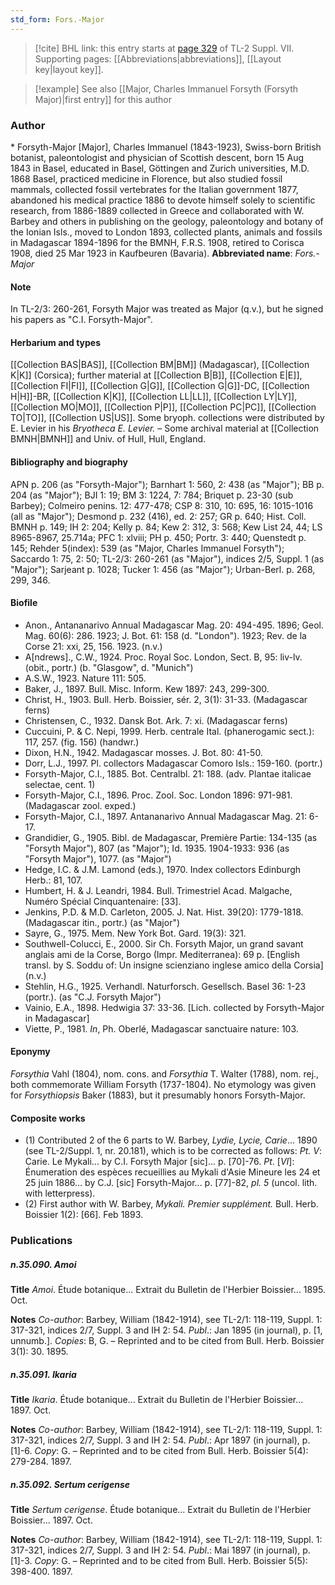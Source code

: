 ```yaml
---
std_form: Fors.-Major
---
```


> [!cite] BHL link: this entry starts at [page 329](https://www.biodiversitylibrary.org/page/33259833) of TL-2 Suppl. VII.
> Supporting pages: [[Abbreviations|abbreviations]], [[Layout key|layout key]].

> [!example] See also [[Major, Charles Immanuel Forsyth (Forsyth Major)|first entry]] for this author

### Author

\* Forsyth-Major \[Major\], Charles Immanuel (1843-1923), Swiss-born British botanist, paleontologist and physician of Scottish descent, born 15 Aug 1843 in Basel, educated in Basel, Göttingen and Zurich universities, M.D. 1868 Basel, practiced medicine in Florence, but also studied fossil mammals, collected fossil vertebrates for the Italian government 1877, abandoned his medical practice 1886 to devote himself solely to scientific research, from 1886-1889 collected in Greece and collaborated with W. Barbey and others in publishing on the geology, paleontology and botany of the Ionian Isls., moved to London 1893, collected plants, animals and fossils in Madagascar 1894-1896 for the BMNH, F.R.S. 1908, retired to Corisca 1908, died 25 Mar 1923 in Kaufbeuren (Bavaria). 
**Abbreviated name**: *Fors.-Major*

#### Note

In TL-2/3: 260-261, Forsyth Major was treated as Major (q.v.), but he signed his papers as "C.I. Forsyth-Major".

#### Herbarium and types

[[Collection BAS|BAS]], [[Collection BM|BM]] (Madagascar), [[Collection K|K]] (Corsica); further material at [[Collection B|B]], [[Collection E|E]], [[Collection FI|FI]], [[Collection G|G]], [[Collection G|G]]-DC, [[Collection H|H]]-BR, [[Collection K|K]], [[Collection LL|LL]], [[Collection LY|LY]], [[Collection MO|MO]], [[Collection P|P]], [[Collection PC|PC]], [[Collection TO|TO]], [[Collection US|US]]. Some bryoph. collections were distributed by E. Levier in his *Bryotheca E. Levier.* – Some archival material at [[Collection BMNH|BMNH]] and Univ. of Hull, Hull, England.

#### Bibliography and biography

APN p. 206 (as "Forsyth-Major"); Barnhart 1: 560, 2: 438 (as "Major"); BB p. 204 (as "Major"); BJI 1: 19; BM 3: 1224, 7: 784; Briquet p. 23-30 (sub Barbey); Colmeiro penins. 12: 477-478; CSP 8: 310, 10: 695, 16: 1015-1016 (all as "Major"); Desmond p. 232 (416), ed. 2: 257; GR p. 640; Hist. Coll. BMNH p. 149; IH 2: 204; Kelly p. 84; Kew 2: 312, 3: 568; Kew List 24, 44; LS 8965-8967, 25.714a; PFC 1: xlviii; PH p. 450; Portr. 3: 440; Quenstedt p. 145; Rehder 5(index): 539 (as "Major, Charles Immanuel Forsyth"); Saccardo 1: 75, 2: 50; TL-2/3: 260-261 (as "Major"), indices 2/5, Suppl. 1 (as "Major"); Sarjeant p. 1028; Tucker 1: 456 (as "Major"); Urban-Berl. p. 268, 299, 346.

#### Biofile

- Anon., Antananarivo Annual Madagascar Mag. 20: 494-495. 1896; Geol. Mag. 60(6): 286. 1923; J. Bot. 61: 158 (d. "London"). 1923; Rev. de la Corse 21: xxi, 25, 156. 1923. (n.v.)
- A\[ndrews\]., C.W., 1924. Proc. Royal Soc. London, Sect. B, 95: liv-lv. (obit., portr.) (b. "Glasgow", d. "Munich")
- A.S.W., 1923. Nature 111: 505.
- Baker, J., 1897. Bull. Misc. Inform. Kew 1897: 243, 299-300.
- Christ, H., 1903. Bull. Herb. Boissier, sér. 2, 3(1): 31-33. (Madagascar ferns)
- Christensen, C., 1932. Dansk Bot. Ark. 7: xi. (Madagascar ferns)
- Cuccuini, P. & C. Nepi, 1999. Herb. centrale Ital. (phanerogamic sect.): 117, 257. (fig. 156) (handwr.)
- Dixon, H.N., 1942. Madagascar mosses. J. Bot. 80: 41-50.
- Dorr, L.J., 1997. Pl. collectors Madagascar Comoro Isls.: 159-160. (portr.)
- Forsyth-Major, C.I., 1885. Bot. Centralbl. 21: 188. (adv. Plantae italicae selectae, cent. 1)
- Forsyth-Major, C.I., 1896. Proc. Zool. Soc. London 1896: 971-981. (Madagascar zool. exped.)
- Forsyth-Major, C.I., 1897. Antananarivo Annual Madagascar Mag. 21: 6-17.
- Grandidier, G., 1905. Bibl. de Madagascar, Première Partie: 134-135 (as "Forsyth Major"), 807 (as "Major"); Id. 1935. 1904-1933: 936 (as "Forsyth Major"), 1077. (as "Major")
- Hedge, I.C. & J.M. Lamond (eds.), 1970. Index collectors Edinburgh Herb.: 81, 107.
- Humbert, H. & J. Leandri, 1984. Bull. Trimestriel Acad. Malgache, Numéro Spécial Cinquantenaire: \[33\].
- Jenkins, P.D. & M.D. Carleton, 2005. J. Nat. Hist. 39(20): 1779-1818. (Madagascar itin., portr.) (as "Major")
- Sayre, G., 1975. Mem. New York Bot. Gard. 19(3): 321.
- Southwell-Colucci, E., 2000. Sir Ch. Forsyth Major, un grand savant anglais ami de la Corse, Borgo (Impr. Mediterranea): 69 p. \[English transl. by S. Soddu of: Un insigne scienziano inglese amico della Corsia\] (n.v.)
- Stehlin, H.G., 1925. Verhandl. Naturforsch. Gesellsch. Basel 36: 1-23 (portr.). (as "C.J. Forsyth Major")
- Vainio, E.A., 1898. Hedwigia 37: 33-36. \[Lich. collected by Forsyth-Major in Madagascar\]
- Viette, P., 1981. *In*, Ph. Oberlé, Madagascar sanctuaire nature: 103.

#### Eponymy

*Forsythia* Vahl (1804), nom. cons. and *Forsythia* T. Walter (1788), nom. rej., both commemorate William Forsyth (1737-1804). No etymology was given for *Forsythiopsis* Baker (1883), but it presumably honors Forsyth-Major.

#### Composite works

- (1) Contributed 2 of the 6 parts to W. Barbey, *Lydie, Lycie, Carie*... 1890 (see TL-2/Suppl. 1, nr. 20.181), which is to be corrected as follows:
*Pt. V*: Carie. Le Mykali... by C.I. Forsyth Major \[sic\]... p. \[70\]-76. *Pt*. \[*VI*\]: Énumeration des espèces recueillies au Mykali d'Asie Mineure les 24 et 25 juin 1886... by C.J. \[sic\] Forsyth-Major... p. \[77\]-82, *pl. 5* (uncol. lith. with letterpress).
- (2) First author with W. Barbey, *Mykali. Premier supplément.* Bull. Herb. Boissier 1(2): \[66\]. Feb 1893.

### Publications

##### n.35.090. Amoi

**Title**
*Amoi*. Étude botanique... Extrait du Bulletin de l'Herbier Boissier... 1895. Oct.

**Notes**
*Co-author*: Barbey, William (1842-1914), see TL-2/1: 118-119, Suppl. 1: 317-321, indices 2/7, Suppl. 3 and IH 2: 54.
*Publ*.: Jan 1895 (in journal), p. \[1, unnumb.\]. *Copies*: B, G. – Reprinted and to be cited from Bull. Herb. Boissier 3(1): 30. 1895.

##### n.35.091. Ikaria

**Title**
*Ikaria*. Étude botanique... Extrait du Bulletin de l'Herbier Boissier... 1897. Oct.

**Notes**
*Co-author*: Barbey, William (1842-1914), see TL-2/1: 118-119, Suppl. 1: 317-321, indices 2/7, Suppl. 3 and IH 2: 54.
*Publ*.: Apr 1897 (in journal), p. \[1\]-6. *Copy*: G. – Reprinted and to be cited from Bull. Herb. Boissier 5(4): 279-284. 1897.

##### n.35.092. Sertum cerigense

**Title**
*Sertum cerigense*. Étude botanique... Extrait du Bulletin de l'Herbier Boissier... 1897. Oct.

**Notes**
*Co-author*: Barbey, William (1842-1914), see TL-2/1: 118-119, Suppl. 1: 317-321, indices 2/7, Suppl. 3 and IH 2: 54.
*Publ*.: Mai 1897 (in journal), p. \[1\]-3. *Copy*: G. – Reprinted and to be cited from Bull. Herb. Boissier 5(5): 398-400. 1897.

